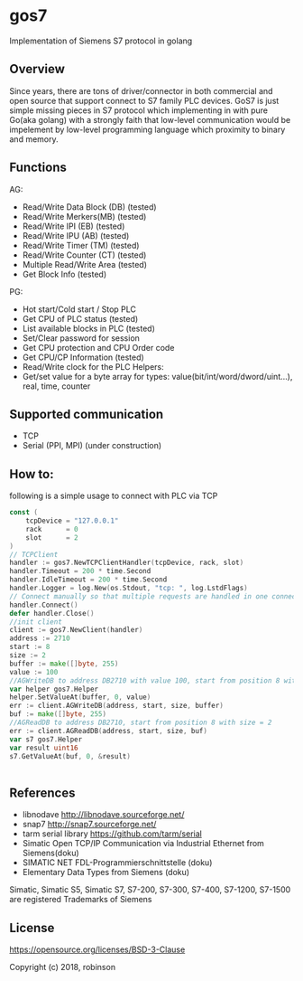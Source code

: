 # gos7
Implementation of Siemens S7 protocol in golang

Overview
-------------------
Since years, there are tons of driver/connector in both commercial and open source that support connect to S7 family PLC devices. GoS7 is just simple missing pieces in S7 protocol which implementing in with pure Go(aka golang) with a strongly faith that low-level communication would be impelement by low-level programming language which proximity to binary and memory. 

Functions
-------------------
AG:
*   Read/Write Data Block (DB) (tested)
*   Read/Write Merkers(MB) (tested)
*   Read/Write IPI (EB) (tested)
*   Read/Write IPU (AB) (tested)
*   Read/Write Timer (TM)  (tested)
*   Read/Write Counter (CT) (tested)
*   Multiple Read/Write Area (tested)
*   Get Block Info (tested)

PG:
*   Hot start/Cold start / Stop PLC
*   Get CPU of PLC status (tested)
*   List available blocks in PLC (tested)
*   Set/Clear password for session
*   Get CPU protection and CPU Order code
*   Get CPU/CP Information (tested)
*   Read/Write clock for the PLC
Helpers:
*   Get/set value for a byte array for types: value(bit/int/word/dword/uint...), real, time, counter

Supported communication
-----------------
*   TCP
*   Serial (PPI, MPI) (under construction)

How to:
----------
following is a simple usage to connect with PLC via TCP
```go
const (
	tcpDevice = "127.0.0.1"
	rack      = 0
	slot      = 2
)
// TCPClient
handler := gos7.NewTCPClientHandler(tcpDevice, rack, slot)
handler.Timeout = 200 * time.Second
handler.IdleTimeout = 200 * time.Second
handler.Logger = log.New(os.Stdout, "tcp: ", log.LstdFlags)
// Connect manually so that multiple requests are handled in one connection session
handler.Connect()
defer handler.Close()
//init client
client := gos7.NewClient(handler)
address := 2710
start := 8
size := 2
buffer := make([]byte, 255)
value := 100
//AGWriteDB to address DB2710 with value 100, start from position 8 with size = 2 (for an integer)
var helper gos7.Helper
helper.SetValueAt(buffer, 0, value)  
err := client.AGWriteDB(address, start, size, buffer)
buf := make([]byte, 255)
//AGReadDB to address DB2710, start from position 8 with size = 2
err := client.AGReadDB(address, start, size, buf)
var s7 gos7.Helper
var result uint16
s7.GetValueAt(buf, 0, &result)	 
  
```
References
----------
- libnodave http://libnodave.sourceforge.net/
- snap7 http://snap7.sourceforge.net/ 
- tarm serial library https://github.com/tarm/serial
- Simatic Open TCP/IP Communication via Industrial Ethernet from Siemens(doku)
- SIMATIC NET FDL-Programmierschnittstelle (doku)
- Elementary Data Types from Siemens (doku)

Simatic, Simatic S5, Simatic S7, S7-200, S7-300, S7-400, S7-1200, S7-1500 are registered Trademarks of Siemens

License
----------
https://opensource.org/licenses/BSD-3-Clause

Copyright (c) 2018, robinson
